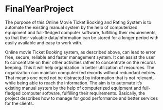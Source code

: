 # FinalYearProject
The purpose of this Online Movie Ticket Booking and Rating System is to automate the existing manual system by the help of computerized equipment and full-fledged computer software, fulfilling their requirements, so that their valuable data/information can be stored for a longer period with easily available and easy to work with.

Online movie Ticket Booking system, as described above, can lead to error free, secure, reliable and faster management system. It can assist the user to concentrate on their other activities rather to concentrate on the records keeping. This it will help organization in better utilization of resources. The organization can maintain computerized records without redundant entries. That means one need not be distracted by information that is not relevant, while being able to reach the information.
The aim is to automate it’s existing manual system by the help of computerized equipment and full-fledged computer software, fulfilling their requirements. Basically, the project describes how to manage for good performance and better services for the clients.
